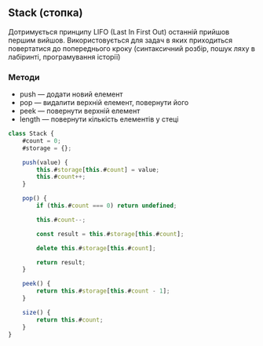 ## Stack (стопка)

Дотримується принципу LIFO (Last In First Out) останній прийшов першим вийшов. Використовується для задач в яких приходиться повертатися до попереднього кроку (синтаксичний розбір, пошук ляху в лабіринті, програмування історії)

### Методи

-   push — додати новий елемент
-   pop — видалити верхній елемент, повернути його
-   peek — повернути верхній елемент
-   length — повернути кількість елементів у стеці

```js
class Stack {
    #count = 0;
    #storage = {};

    push(value) {
        this.#storage[this.#count] = value;
        this.#count++;
    }

    pop() {
        if (this.#count === 0) return undefined;

        this.#count--;

        const result = this.#storage[this.#count];

        delete this.#storage[this.#count];

        return result;
    }

    peek() {
        return this.#storage[this.#count - 1];
    }

    size() {
        return this.#count;
    }
}
```
